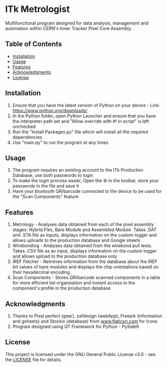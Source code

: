 # ITk Metrologist
Multifunctional program designed for data analysis, management and automation within CERN's Inner Tracker Pixel Core Assembly.

## Table of Contents
- [Installation](#installation)
- [Usage](#usage)
- [Features](#features)
- [Acknowledgments](#acknowledgments)
- [License](#license)

## Installation
1. Ensure that you have the latest version of Python on your device - Link: https://www.python.org/downloads/
2. In the Python folder, open Python Launcher and ensure that you have the interpreter path set and "Allow override with #! in script" is left unchecked
3. Run the "Install Packages.py" file which will install all the required dependencies
4. Use "main.py" to run the program at any times

## Usage
1. The program requires an existing account to the ITk Production Database, use both passwords to login
2. To make the login process easier, Open the ⚙️ in the toolbar, store your passwords in the file and save it
3. Have your bluetooth QR/barcode connected to the device to be used for the "Scan Components" feature

## Features
1. Metrology - Analyses data obtained from each of the pixel assembly stages: Hybrid Flex, Bare Module and Assembled Module. Takes .DAT and .STA file as inputs, displays information on the custom logger and allows uploads to the production database and Google sheets
2. Wirebonding - Analyses data obtained from the wirebond pull tests. Takes .CSV file as an input, displays information on the custom logger and allows upload to the production database only
3. IREF Fetcher - Retrieves information from the database about the IREF bit values of bare modules and displays the chip orientations based on their hexadecimal encoding
4. Scan Components - Stores QR/barcode scanned components in a table for more efficient list organsiation and instant access to the component's profile in the production database

## Acknowledgments
1. Thanks to Pixel perfect (gear), zafdesign (webApp), Freepik (information and gsheets) and Stockio (database) from www.flaticon.com for Icons
2. Program designed using QT Framework for Python - PySide6

## License
This project is licensed under the GNU General Public License v3.0 - see the [LICENSE](LICENSE) file for details.
